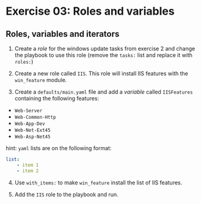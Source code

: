 # Exercise 03: Roles and variables

## Roles, variables and iterators

1) Create a *role* for the windows update tasks from exercise 2 and change the playbook to use this role (remove the `tasks:` list and replace it with `roles:`)

2) Create a new role called `IIS`. This role will install IIS features with the `win_feature` module.

3) Create a `defaults/main.yaml` file and add a _variable_ called `IISFeatures` containing the following features:

* `Web-Server`
* `Web-Common-Http`
* `Web-App-Dev`
* `Web-Net-Ext45`
* `Web-Asp-Net45`

hint: `yaml` lists are on the following format: 

```yaml
list:
    - item 1
    - item 2
```

4) Use `with_items:` to make `win_feature` install the list of IIS features.

5) Add the `IIS` role to the playbook and run.
